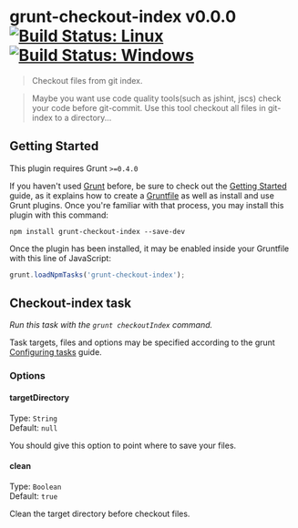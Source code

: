 # grunt-checkout-index v0.0.0 [![Build Status: Linux](https://travis-ci.org/wmzy/grunt-checkout-index.svg?branch=master)](https://travis-ci.org/wmzy/grunt-checkout-index) [![Build Status: Windows](https://ci.appveyor.com/api/projects/status/j04ik7qgx21ixyfw/branch/master?svg=true)](https://ci.appveyor.com/project/wmzy/grunt-checkout-index/branch/master)

> Checkout files from git index.

>Maybe you want use code quality tools(such as jshint, jscs) check your code before git-commit.
>Use this tool checkout all files in git-index to a directory...



## Getting Started
This plugin requires Grunt `>=0.4.0`

If you haven't used [Grunt](http://gruntjs.com/) before, be sure to check out the [Getting Started](http://gruntjs.com/getting-started) guide, as it explains how to create a [Gruntfile](http://gruntjs.com/sample-gruntfile) as well as install and use Grunt plugins. Once you're familiar with that process, you may install this plugin with this command:

```shell
npm install grunt-checkout-index --save-dev
```

Once the plugin has been installed, it may be enabled inside your Gruntfile with this line of JavaScript:

```js
grunt.loadNpmTasks('grunt-checkout-index');
```




## Checkout-index task
_Run this task with the `grunt checkoutIndex` command._

Task targets, files and options may be specified according to the grunt [Configuring tasks](http://gruntjs.com/configuring-tasks) guide.


### Options


#### targetDirectory
Type: `String`  
Default: `null`

You should give this option to point where to save your files.

#### clean
Type: `Boolean`  
Default: `true`

Clean the target directory before checkout files.
